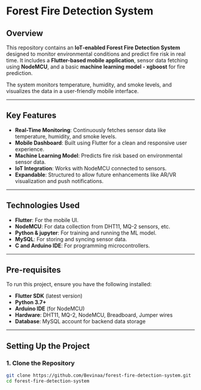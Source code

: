 # **Forest Fire Detection System**

## **Overview**

This repository contains an **IoT-enabled Forest Fire Detection System** designed to monitor environmental conditions and predict fire risk in real time. It includes a **Flutter-based mobile application**, sensor data fetching using **NodeMCU**, and a basic **machine learning model - xgboost** for fire prediction.

The system monitors temperature, humidity, and smoke levels, and visualizes the data in a user-friendly mobile interface.

---

## **Key Features**

- **Real-Time Monitoring**: Continuously fetches sensor data like temperature, humidity, and smoke levels.
- **Mobile Dashboard**: Built using Flutter for a clean and responsive user experience.
- **Machine Learning Model**: Predicts fire risk based on environmental sensor data.
- **IoT Integration**: Works with NodeMCU connected to sensors.
- **Expandable**: Structured to allow future enhancements like AR/VR visualization and push notifications.

---

## **Technologies Used**

- **Flutter**: For the mobile UI.
- **NodeMCU**: For data collection from DHT11, MQ-2 sensors, etc.
- **Python & jupyter**: For training and running the ML model.
- **MySQL**: For storing and syncing sensor data.
- **C and Arduino IDE**: For programming microcontrollers.

---

## **Pre-requisites**

To run this project, ensure you have the following installed:

- **Flutter SDK** (latest version)
- **Python 3.7+**
- **Arduino IDE** (for NodeMCU)
- **Hardware**: DHT11, MQ-2, NodeMCU, Breadboard, Jumper wires
- **Database**: MySQL account for backend data storage

---

## **Setting Up the Project**

### 1. Clone the Repository

```bash
git clone https://github.com/Bevinaa/forest-fire-detection-system.git
cd forest-fire-detection-system
